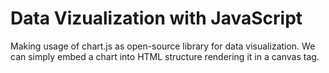 # Data Vizualization with JavaScript
Making usage of chart.js as open-source library for data visualization. We can simply embed a chart into HTML structure rendering it in a canvas tag.
